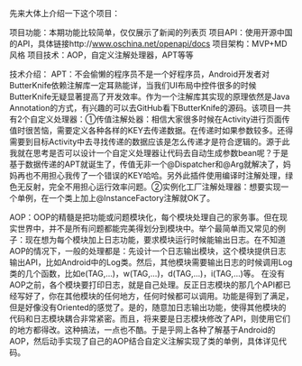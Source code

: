 先来大体上介绍一下这个项目：

项目功能：本期功能比较简单，仅仅展示了新闻的列表页
项目API：使用开源中国的API，具体链接http://www.oschina.net/openapi/docs
项目架构：MVP+MD风格
项目技术：AOP，自定义注解处理器，APT等等

技术介绍：
APT：不会偷懒的程序员不是一个好程序员，Android开发者对ButterKnife依赖注解库一定耳熟能详，当我们UI布局中控件很多的时候ButterKnife无疑显著提高了开发效率。作为一个注解库其实现的原理依然是Java Annotation的方式，有兴趣的可以去GitHub看下ButterKnife的源码。该项目一共有2个自定义处理器：①传值注解处器：相信大家很多时候在Activity进行页面传值时很苦恼，需要定义各种各样的KEY去传递数据。在传递时如果参数较多。还得需要到目标Activity中去寻找传递的数据应该是怎么传递才是符合逻辑的。源于此我就在思考是否可以设计一个自定义处理器让代码去自动生成参数bean呢？于是基于数据传递的APT就诞生了，传值无非一个@Dispatcher和@Arg就解决了，妈妈再也不用担心我传了一个错误的KEY哈哈。另外此插件使用编译时注解处理，绿色无反射，完全不用担心运行效率问题。②实例化工厂注解处理器：想要实现一个单例，在一个类上加上@InstanceFactory注解就OK了。

AOP：OOP的精髓是把功能或问题模块化，每个模块处理自己的家务事。但在现实世界中，并不是所有问题都能完美得划分到模块中。举个最简单而又常见的例子：现在想为每个模块加上日志功能，要求模块运行时候能输出日志。在不知道AOP的情况下，一般的处理都是：先设计一个日志输出模块，这个模块提供日志输出API，比如Android中的Log类。然后，其他模块需要输出日志的时候调用Log类的几个函数，比如e(TAG,...)，w(TAG,...)，d(TAG,...)，i(TAG,...)等。
在没有AOP之前，各个模块要打印日志，就是自己处理。反正日志模块的那几个API都已经写好了，你在其他模块的任何地方，任何时候都可以调用。功能是得到了满足，但是好像没有Oriented的感觉了。是的，随意加日志输出功能，使得其他模块的代码和日志模块耦合非常紧密。而且，将来要是日志模块修改了API，则使用它们的地方都得改。这种搞法，一点也不酷。于是乎网上各种了解基于Android的AOP，然后动手实现了自己的AOP结合自定义注解实现了类的单例，具体详见代码。
